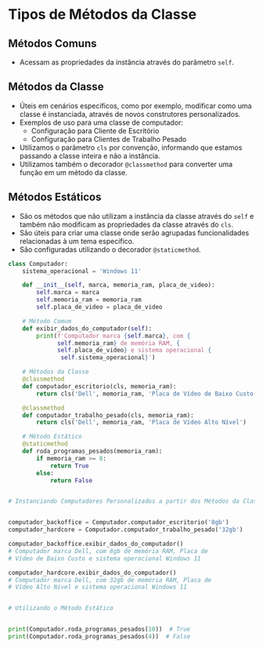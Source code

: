 # Tipos de Métodos da Classe


## Métodos Comuns


- Acessam as propriedades da instância através do parâmetro ``self``.


## Métodos da Classe


- Úteis em cenários específicos, como por exemplo, modificar  como uma classe é instanciada, através de novos construtores personalizados. 
- Exemplos de uso para uma classe de computador:
   - Configuração para Cliente de Escritório
   - Configuração para Clientes de Trabalho Pesado
- Utilizamos o parâmetro ``cls`` por convenção, informando que estamos passando
a classe inteira e não a instância.
- Utilizamos também o decorador ``@classmethod`` para converter uma função em um
método da classe.


## Métodos Estáticos


- São os métodos que não utilizam a instância da classe através do ``self`` e também não modificam as propriedades da classe através do ``cls``. 
- São úteis para criar uma classe onde serão agrupadas funcionalidades relacionadas à um tema específico.
- São configuradas utilizando o decorador ``@staticmethod``.


```python
class Computador:
    sistema_operacional = 'Windows 11'

    def __init__(self, marca, memoria_ram, placa_de_video):
        self.marca = marca
        self.memoria_ram = memoria_ram
        self.placa_de_video = placa_de_video

    # Método Comum
    def exibir_dados_do_computador(self):
        print(f'Computador marca {self.marca}, com {
              self.memoria_ram} de memória RAM, {
              self.placa_de_video} e sistema operacional {
               self.sistema_operacional}')

    # Métodos da Classe
    @classmethod
    def computador_escritorio(cls, memoria_ram):
        return cls('Dell', memoria_ram, 'Placa de Vídeo de Baixo Custo')

    @classmethod
    def computador_trabalho_pesado(cls, memoria_ram):
        return cls('Dell', memoria_ram, 'Placa de Vídeo Alto Nível')

    # Método Estático
    @staticmethod
    def roda_programas_pesados(memoria_ram):
        if memoria_ram >= 8:
            return True
        else:
            return False


# Instanciando Computadores Personalizados a partir dos Métodos da Classe


computador_backoffice = Computador.computador_escritorio('8gb')
computador_hardcore = Computador.computador_trabalho_pesado('32gb')

computador_backoffice.exibir_dados_do_computador()
# Computador marca Dell, com 8gb de memória RAM, Placa de 
# Vídeo de Baixo Custo e sistema operacional Windows 11

computador_hardcore.exibir_dados_do_computador()
# Computador marca Dell, com 32gb de memória RAM, Placa de 
# Vídeo Alto Nível e sistema operacional Windows 11


# Utilizando o Método Estático


print(Computador.roda_programas_pesados(10))  # True
print(Computador.roda_programas_pesados(4))  # False
```